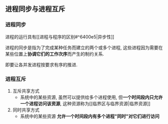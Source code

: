 ## 进程同步与进程互斥

### 进程同步
进程的运行具有[[进程与程序的区别#^6400e5|异步性]] 

进程的同步是指为了完成某种任务而建立的两个或多个进程, 这些进程因为需要在某些位置上**协调它们的工作次序**而产生的制约关系. 

即要让各并发进程按要求有序的推进.

### 进程互斥
1. 互斥共享方式
	+ 系统中的某些资源, 虽然可以提供给多个进程使用, 但**一个时间段内只允许一个进程访问该资源**, 这种资源称为[[临界区与临界资源|临界资源]] 
2. 同时共享方式
	+ 系统中的某些资源 **允许一个时间段内有多个进程"同时"对它们进行访问** 

